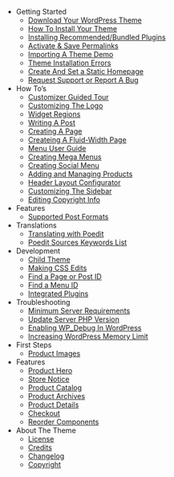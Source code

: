 - Getting Started
  - [Download Your WordPress Theme](download-conj-wordpress-theme.md)
  - [How To Install Your Theme](how-to-install-conj-theme.md)
  - [Installing Recommended/Bundled Plugins](installing-recommended-plugins.md)
  - [Activate & Save Permalinks](activate-and-save-permalinks.md)
  - [Importing A Theme Demo](importing-conj-theme-demo-data.md)
  - [Theme Installation Errors](conj-theme-installation-errors.md)
  - [Create And Set a Static Homepage](create-and-set-static-homepage.md)
  - [Request Support or Report A Bug](how-to-request-support.md)
- How To’s
  - [Customizer Guided Tour](customizer-guided-tour.md)
  - [Customizing The Logo](customizing-logo.md)
  - [Widget Regions](widget-regions.md)
  - [Writing A Post](writing-post.md)
  - [Creating A Page](creating-page.md)
  - [Createing A Fluid-Width Page](creating-fluid-width-page.md)
  - [Menu User Guide](menu-user-guide.md)
  - [Creating Mega Menus](creating-mega-menus.md)
  - [Creating Social Menu](creating-social-menu.md)
  - [Adding and Managing Products](managing-products.md)
  - [Header Layout Configurator](header-layout-configurator.md)
  - [Customizing The Sidebar](customizing-sidebar.md)
  - [Editing Copyright Info](editing-copyright-info.md)
- Features
  - [Supported Post Formats](supported-post-formats.md)
- Translations
  - [Translating with Poedit](translating-with-poedit.md)
  - [Poedit Sources Keywords List](poedit-sources-keywords-list.md)
- Development
  - [Child Theme](conj-child-theme.md)
  - [Making CSS Edits](making-css-edits.md)
  - [Find a Page or Post ID](locate-page-id.md)
  - [Find a Menu ID](locate-menu-id.md)
  - [Integrated Plugins](integrated-plugins.md)
- Troubleshooting
  - [Minimum Server Requirements](minimum-server-requirements.md)
  - [Update Server PHP Version](update-server-php-version.md)
  - [Enabling WP_Debug In WordPress](enabling-wp-debug.md)
  - [Increasing WordPress Memory Limit](increasing-wordpress-memory-limit.md)
- First Steps
  - [Product Images](product-images.md)
- Features
  - [Product Hero](product-hero.md)
  - [Store Notice](store-notice.md)
  - [Product Catalog](product-catalog.md)
  - [Product Archives](product-archives.md)
  - [Product Details](product-details.md)
  - [Checkout](checkout.md)
  - [Reorder Components](reorder-components.md)
- About The Theme
  - [License](conj-wordpress-theme-license.md)
  - [Credits](conj-wordpress-theme-credits.md)
  - [Changelog](conj-wordpress-theme-changelog.md)
  - [Copyright](conj-wordpress-theme-copyright.md)
